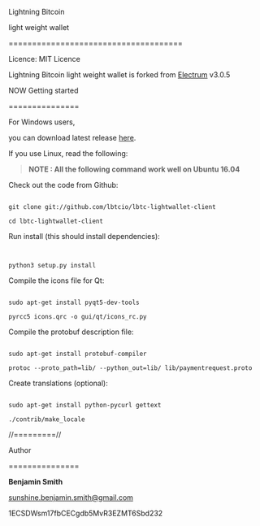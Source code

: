 Lightning Bitcoin 


light weight wallet

=====================================


Licence: MIT Licence


Lightning Bitcoin light weight wallet is forked from [Electrum](https://github.com/spesmilo/electrum) v3.0.5


NOW Getting started

===============


For Windows users,

you can download latest release [here](http://downloadwallet.lbtc.io/index.php/s/HvkFNyCqVu3oc0r/downloads).


If you  use Linux, read the following:


> **NOTE :  All the following command work well on Ubuntu 16.04**

Check out the code from Github:
```

git clone git://github.com/lbtcio/lbtc-lightwallet-client

cd lbtc-lightwallet-client
```

Run install (this should install dependencies):
```


python3 setup.py install
```

Compile the icons file for Qt:
```

sudo apt-get install pyqt5-dev-tools

pyrcc5 icons.qrc -o gui/qt/icons_rc.py
```

Compile the protobuf description file:
```

sudo apt-get install protobuf-compiler

protoc --proto_path=lib/ --python_out=lib/ lib/paymentrequest.proto
```

Create translations (optional):
```

sudo apt-get install python-pycurl gettext

./contrib/make_locale

```
//=========//

Author

===============

**Benjamin Smith**

sunshine.benjamin.smith@gmail.com

1ECSDWsm17fbCECgdb5MvR3EZMT6Sbd232
